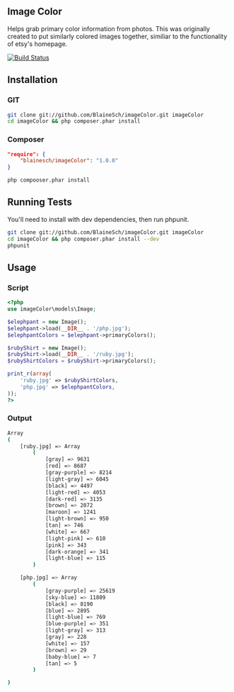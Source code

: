 ## Image Color

Helps grab primary color information from photos. This was originally created to put similarly colored images together, similiar to the functionality of etsy's homepage.

[![Build Status](https://secure.travis-ci.org/BlaineSch/imageColor.png?branch=master)](http://travis-ci.org/BlaineSch/imageColor)

## Installation

### GIT
~~~ bash
git clone git://github.com/BlaineSch/imageColor.git imageColor
cd imageColor && php composer.phar install
~~~

### Composer
~~~ json
"require": {
    "blainesch/imageColor": "1.0.0"
}
~~~
~~~ bash
php compooser.phar install
~~~

## Running Tests
You'll need to install with dev dependencies, then run phpunit.
~~~ bash
git clone git://github.com/BlaineSch/imageColor.git imageColor
cd imageColor && php composer.phar install --dev
phpunit
~~~

## Usage

### Script
~~~ php
<?php
use imageColor\models\Image;

$elephpant = new Image();
$elephpant->load(__DIR__ . '/php.jpg');
$elephpantColors = $elephpant->primaryColors();

$rubyShirt = new Image();
$rubyShirt->load(__DIR__ . '/ruby.jpg');
$rubyShirtColors = $rubyShirt->primaryColors();

print_r(array(
	'ruby.jpg' => $rubyShirtColors,
	'php.jpg' => $elephpantColors,
));
?>
~~~

### Output
~~~ bash
Array
(
    [ruby.jpg] => Array
        (
            [gray] => 9631
            [red] => 8687
            [gray-purple] => 8214
            [light-gray] => 6045
            [black] => 4497
            [light-red] => 4053
            [dark-red] => 3135
            [brown] => 2072
            [maroon] => 1241
            [light-brown] => 950
            [tan] => 746
            [white] => 667
            [light-pink] => 610
            [pink] => 343
            [dark-orange] => 341
            [light-blue] => 115
        )

    [php.jpg] => Array
        (
            [gray-purple] => 25619
            [sky-blue] => 11809
            [black] => 8190
            [blue] => 2895
            [light-blue] => 769
            [blue-purple] => 351
            [light-gray] => 313
            [gray] => 228
            [white] => 157
            [brown] => 29
            [baby-blue] => 7
            [tan] => 5
        )

)
~~~